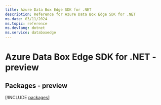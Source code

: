 ```yaml
---
title: Azure Data Box Edge SDK for .NET
description: Reference for Azure Data Box Edge SDK for .NET
ms.date: 03/11/2024
ms.topic: reference
ms.devlang: dotnet
ms.service: databoxedge
---
```

# Azure Data Box Edge SDK for .NET - preview
## Packages - preview
[!INCLUDE [packages](data-box-edge-index.md)]